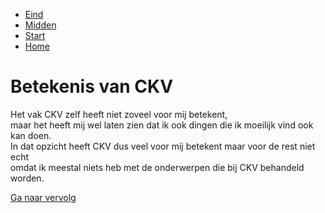 <!DOCTYPE html>
<head>
    <meta charset="UTF-8">
    <meta name="viewport" content="width=device-width, initial-scale=1.0">
    <link rel="stylesheet" href="/styles/navbar.css">
    <link rel="stylesheet" href="/styles/main.css">
    <link rel="stylesheet" href="/styles/midden/betekenis/betekenis.css">
    <title> Cultureel Zelfportret Midden</title>
</head>
<html>
    <body>
        <ul class="navbar">
            <li id="e"><a href=".../eind">Eind</a></li>
            <li id="m"><a href=".../midden">Midden</a></li>
            <li id="s"><a href=".../start">Start</a></li>
            <li id="h"><a href=".../">Home</a></li>
        </ul>
        <h1>Betekenis van CKV</h1>
        <p>Het vak CKV zelf heeft niet zoveel voor mij betekent, <br> maar het heeft mij wel laten zien dat ik ook dingen die ik moeilijk vind ook kan doen. <br>In dat opzicht heeft CKV dus veel voor mij betekent maar voor de rest niet echt <br> omdat ik meestal niets heb met de onderwerpen die bij CKV behandeld worden. </p>
        <div id="links">
            <a id="vvl" class="btn btn-sm" href="/midden/vervolg/">Ga naar vervolg</a>
        </div>
    </body>
</html>